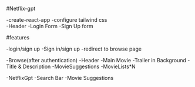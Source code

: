 #Netflix-gpt

-create-react-app
-configure tailwind css  
-Header
-Login Form 
-Sign Up form


#features

-login/sign up 
  -Sign in/sign up
  -redirect to browse page

-Browse(after authentication)
  -Header
    -Main Movie
      -Trailer in Background
      -Title & Description
      -MovieSuggestions
      -MovieLists*N 

  -NetflixGpt
  -Search Bar
  -Movie Suggestions    